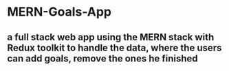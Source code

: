 # MERN-Goals-App

## a full stack web app using the MERN stack with Redux toolkit to handle the data, where the users can add goals, remove the ones he finished
